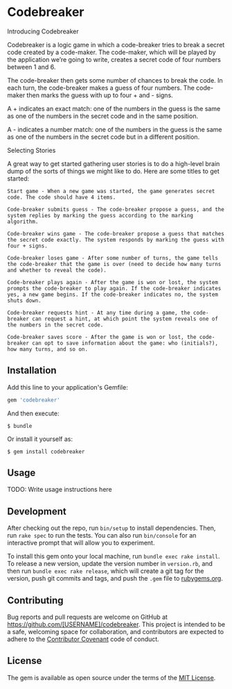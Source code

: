 # Codebreaker

Introducing Codebreaker

Codebreaker is a logic game in which a code-breaker tries to break a secret code created by a code-maker. The code-maker, which will be played by the application we’re going to write, creates a secret code of four numbers between 1 and 6.


The code-breaker then gets some number of chances to break the code. In each turn, the code-breaker makes a guess of four numbers. The code-maker then marks the guess with up to four + and - signs.


A + indicates an exact match: one of the numbers in the guess is the same as one of the numbers in the secret code and in the same position.


A - indicates a number match: one of the numbers in the guess is the same as one of the numbers in the secret code but in a different position.

Selecting Stories

A great way to get started gathering user stories is to do a high-level brain dump of the sorts of things we might like to do. Here are some titles to get started:

    Start game - When a new game was started, the game generates secret code. The code should have 4 items.

    Code-breaker submits guess - The code-breaker propose a guess, and the system replies by marking the guess according to the marking algorithm.

    Code-breaker wins game - The code-breaker propose a guess that matches the secret code exactly. The system responds by marking the guess with four + signs.

    Code-breaker loses game - After some number of turns, the game tells the code-breaker that the game is over (need to decide how many turns and whether to reveal the code).

    Code-breaker plays again - After the game is won or lost, the system prompts the code-breaker to play again. If the code-breaker indicates yes, a new game begins. If the code-breaker indicates no, the system shuts down.

    Code-breaker requests hint - At any time during a game, the code-breaker can request a hint, at which point the system reveals one of the numbers in the secret code.

    Code-breaker saves score - After the game is won or lost, the code-breaker can opt to save information about the game: who (initials?), how many turns, and so on.


## Installation

Add this line to your application's Gemfile:

```ruby
gem 'codebreaker'
```

And then execute:

    $ bundle

Or install it yourself as:

    $ gem install codebreaker

## Usage

TODO: Write usage instructions here

## Development

After checking out the repo, run `bin/setup` to install dependencies. Then, run `rake spec` to run the tests. You can also run `bin/console` for an interactive prompt that will allow you to experiment.

To install this gem onto your local machine, run `bundle exec rake install`. To release a new version, update the version number in `version.rb`, and then run `bundle exec rake release`, which will create a git tag for the version, push git commits and tags, and push the `.gem` file to [rubygems.org](https://rubygems.org).

## Contributing

Bug reports and pull requests are welcome on GitHub at https://github.com/[USERNAME]/codebreaker. This project is intended to be a safe, welcoming space for collaboration, and contributors are expected to adhere to the [Contributor Covenant](http://contributor-covenant.org) code of conduct.


## License

The gem is available as open source under the terms of the [MIT License](http://opensource.org/licenses/MIT).

